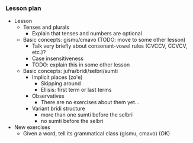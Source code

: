 ### Lesson plan

* Lesson
    * Tenses and plurals
        * Explain that tenses and numbers are optional
    * Basic concepts: gismu/cmavo (TODO: move to some other lesson)
        * Talk very briefly about consonant-vowel rules (CVCCV, CCVCV, etc.)?
        * Case insensitiveness
        * TODO: explain this in some other lesson
    * Basic concepts: jufra/bridi/selbri/sumti
        * Implicit places (zo'e)
            * Skipping around
            * Ellisis: first term or last terms
        * Observatives
            * There are no exercises about them yet...
        * Variant bridi structure
            * more than one sumti before the selbri
            * no sumti before the selbri
* New exercises
    * Given a word, tell its grammatical class (gismu, cmavo) (OK)
